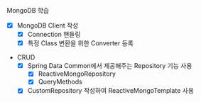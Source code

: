 MongoDB 학습

- [x] MongoDB Client 작성
    - [x] Connection 핸들링
    - [x] 특정 Class 변환을 위한 Converter 등록
- CRUD
    - [x] Spring Data Common에서 제공해주는 Repository 기능 사용
        - [x] ReactiveMongoRepository
        - [x] QueryMethods
    - [x] CustomRepository 작성하여 ReactiveMongoTemplate 사용
